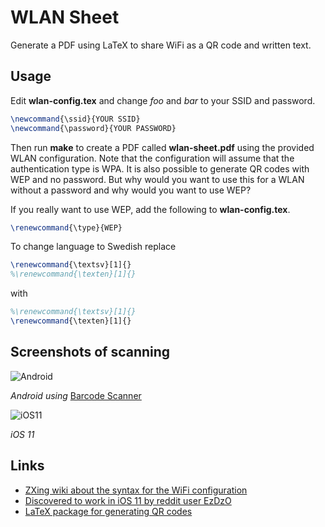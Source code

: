 # WLAN Sheet
Generate a PDF using LaTeX to share WiFi as a QR code and written text.

## Usage
Edit **wlan-config.tex** and change _foo_ and _bar_ to your SSID and password.

```latex
\newcommand{\ssid}{YOUR SSID}
\newcommand{\password}{YOUR PASSWORD}

```

Then run **make** to create a PDF called **wlan-sheet.pdf** using the provided WLAN configuration.
Note that the configuration will assume that the authentication type is WPA. It is also possible to generate QR codes with WEP and no password. But why would you want to use this for a WLAN without a password and why would you want to use WEP?

If you really want to use WEP, add the following to **wlan-config.tex**.

```latex
\renewcommand{\type}{WEP}
```

To change language to Swedish replace

```latex
\renewcommand{\textsv}[1]{}
%\renewcommand{\texten}[1]{}
```

with

```latex
%\renewcommand{\textsv}[1]{}
\renewcommand{\texten}[1]{}
```

## Screenshots of scanning
![Android](https://i.kinja-img.com/gawker-media/image/upload/s--lDBZPX-Y--/c_fit,fl_progressive,q_80,w_636/18hkrahwuw9gojpg.jpg)

_Android using_ [Barcode Scanner](https://play.google.com/store/apps/details?id=com.google.zxing.client.android)

![iOS11](https://i.redd.it/seqr6svcbm2z.jpg)

_iOS 11_

## Links
* [ZXing wiki about the syntax for the WiFi configuration](https://github.com/zxing/zxing/wiki/Barcode-Contents#wifi-network-config-android)
* [Discovered to work in iOS 11 by reddit user EzDzO](https://www.reddit.com/r/iOSBeta/comments/6g88v6/feature_if_you_scan_the_qr_code_of_your_wifi_name/)
* [LaTeX package for generating QR codes](https://www.ctan.org/pkg/qrcode)
